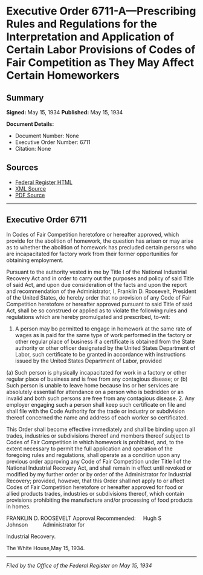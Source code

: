 # Executive Order 6711-A—Prescribing Rules and Regulations for the Interpretation and Application of Certain Labor Provisions of Codes of Fair Competition as They May Affect Certain Homeworkers

## Summary

**Signed:** May 15, 1934
**Published:** May 15, 1934

**Document Details:**
- Document Number: None
- Executive Order Number: 6711
- Citation: None

## Sources
- [Federal Register HTML](https://www.presidency.ucsb.edu/documents/executive-order-6711-prescribing-rules-and-regulations-for-the-interpretation-and)
- [XML Source](None)
- [PDF Source](None)

---

## Executive Order 6711

In Codes of Fair Competition heretofore or hereafter approved, which provide for the abolition of homework, the question has arisen or may arise as to whether the abolition of homework has precluded certain persons who are incapacitated for factory work from their former opportunities for obtaining employment.

Pursuant to the authority vested in me by Title I of the National Industrial Recovery Act and in order to carry out the purposes and policy of said Title of said Act, and upon due consideration of the facts and upon the report and recommendation of the Administrator,
I, Franklin D. Roosevelt, President of the United States, do hereby order that no provision of any Code of Fair Competition heretofore or hereafter approved pursuant to said Title of said Act, shall be so construed or applied as to violate the following rules and regulations which are hereby promulgated and prescribed, to-wit:
1. A person may bo permitted to engage in homework at the same rate of wages as is paid for the same type of work performed in the factory or other regular place of business if a certificate is obtained from the State authority or other officer designated by the United States Department of Labor, such certificate to be granted in accordance with instructions issued by the United States Department of Labor, provided

(a) Such person is physically incapacitated for work in a factory or other regular place of business and is free from any contagious disease; or
(b) Such person is unable to leave home because Ins or her services are absolutely essential for attendance on a person who is bedridden or an invalid and both such persons are free from any contagious disease.
2. Any employer engaging such a person shall keep such certificate on file and shall file with the Code Authority for the trade or industry or subdivision thereof concerned the name and address of each worker so certificated.

This Order shall become effective immediately and shall be binding upon all trades, industries or subdivisions thereof and members thereof subject to Codes of Fair Competition in which homework is prohibited, and, to the extent necessary to permit the full application and operation of the foregoing rules and regulations, shall operate as a condition upon any previous order approving any Code of Fair Competition under Title I of the National Industrial Recovery Act, and shall remain in effect until revoked or modified by my further order or by order of the Administrator for Industrial Recovery; provided, however, that this Order shall not apply to or affect Codes of Fair Competition heretofore or hereafter approved for food or allied products trades, industries or subdivisions thereof, which contain provisions prohibiting the manufacture and/or processing of food products in homes.

FRANKLIN D. ROOSEVELT
Approval Recommended:     Hugh S Johnson          Administrator for 

Industrial Recovery.

The White House,May 15, 1934.

---

*Filed by the Office of the Federal Register on May 15, 1934*
